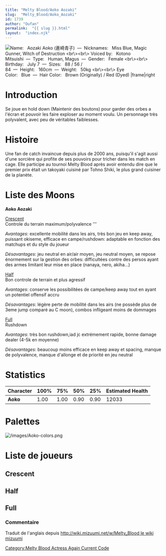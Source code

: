 ```yaml
---
title: "Melty Blood/Aoko Aozaki"
slug:  "Melty_Blood/Aoko_Aozaki"
id: 1739
author: "Oufan"
permalink:  "{{ slug }}.html"
layout:  "index.njk"
---
```


![ **Name:**   Aozaki Aoko (蒼崎青子)  —  **Nicknames:**   Miss Blue,
Magic Gunner, Witch of Destruction \<br\\\>\<br\\\> **Voiced
by:**   Kotono Mitsuishi  —  **Type:**   Human,
Magus  —  **Gender:**   Female \<br\\\>\<br\\\> **Birthday:**   July
7  —  **Sizes:**   88 / 56 /
84  —  **Height:**   160cm  —  **Weight:**   50kg \<br\\\>\<br\\\> **Eye
Color:**   Blue  —  **Hair Color:**   Brown (Originally) / Red (Dyed)
\|frame\|right](/images/Aoko0.png " Name:   Aozaki Aoko (蒼崎青子)  —  Nicknames:   Miss Blue, Magic Gunner, Witch of Destruction <br\><br\> Voiced by:   Kotono Mitsuishi  —  Type:   Human, Magus  —  Gender:   Female <br\><br\> Birthday:   July 7  —  Sizes:   88 / 56 / 84  —  Height:   160cm  —  Weight:   50kg <br\><br\> Eye Color:   Blue  —  Hair Color:   Brown (Originally) / Red (Dyed) |frame|right")

# Introduction

Se joue en hold down (Maintenir des boutons) pour garder des orbes a
l'écran et pouvoir les faire exploser au moment voulu. Un personnage
très polyvalent, avec peu de véritables faiblesses.

# Histoire

Une fan de catch invaincue depuis plus de 2000 ans, puisqu'il s'agit
aussi d'une sorcière qui profite de ses pouvoirs pour tricher dans les
match en cage. Elle participe au tournoi Melty Blood après avoir entendu
dire que le premier prix était un takoyaki cuisiné par Tohno Shiki, le
plus grand cuisiner de la planète.

# Liste des Moons

**Aoko Aozaki**

[Crescent](Melty_Blood/Aoko_Aozaki/Crescent_Moon "wikilink")  
Controle du terrain maximum/polyvalence '''

*Avantages*: excellente mobilité dans les airs, très bon jeu en keep
away, puissant okiseme, efficace en campe/rushdown: adaptable en
fonction des matchups et du style du joueur

*Désavantages*: jeu neutral en air/air moyen, jeu neutral moyen, se
repose énormement sur la gestion des orbes: difficultées contre des
persos ayant des armes limitant leur mise en place (nanaya, nero,
akiha...)

[Half](Melty_Blood/Aoko_Aozaki/Half_Moon "wikilink")  
Bon controle de terrain et plus agressif

*Avantages*: conserve les possibilitées de campe/keep away tout en ayant
un potentiel offensif accru

*Désavantages*: légère perte de mobilité dans les airs (ne possède plus
de 3eme jump comparé au C moon), combos infligeant moins de dommages

[Full](Melty_Blood/Aoko_Aozaki/Full_Moon "wikilink")  
Rushdown

*Avantages*: très bon rushdown,iad jc extrémement rapide, bonne damage
dealer (4-5k en moyenne)

*Désavantages*: beaucoup moins efficace en keep away et spacing, manque
de polyvalence, manque d'allonge et de priorité en jeu neutral

# Statistics

| Character | 100% | 75%  | 50%  | 25%  | Estimated Health |
|-----------|------|------|------|------|------------------|
| **Aoko**  | 1.00 | 1.00 | 0.90 | 0.90 | 12033            |

# Palettes

![](/images/Aoko-colors.png "/images/Aoko-colors.png")

# Liste de joueurs

## Crescent

## Half

## Full

### Commentaire

Traduit de l'anglais depuis [http://wiki.mizuumi.net/w/Melty_Blood le
wiki
mizuumi](http://wiki.mizuumi.net/w/Melty_Blood_le_wiki_mizuumi "wikilink")

[Category:Melty Blood Actress Again Current
Code](Category:Melty_Blood_Actress_Again_Current_Code "wikilink")
